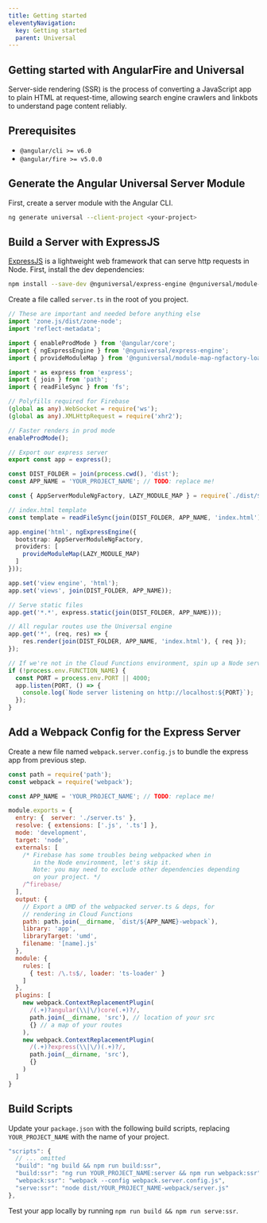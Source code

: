 ```yaml
---
title: Getting started
eleventyNavigation:
  key: Getting started
  parent: Universal
---
```


## Getting started with AngularFire and Universal

Server-side rendering (SSR) is the process of converting a JavaScript app to plain HTML at request-time, allowing search engine crawlers and linkbots to understand page content reliably. 

## Prerequisites

- `@angular/cli >= v6.0`
- `@angular/fire >= v5.0.0`

## Generate the Angular Universal Server Module

First, create a server module with the Angular CLI.

```bash
ng generate universal --client-project <your-project>
```

## Build a Server with ExpressJS

[ExpressJS](https://expressjs.com/) is a lightweight web framework that can serve http requests in Node. First, install the dev dependencies:

```bash
npm install --save-dev @nguniversal/express-engine @nguniversal/module-map-ngfactory-loader express webpack-cli ts-loader ws xhr2
```

Create a file called `server.ts` in the root of you project.

```ts
// These are important and needed before anything else
import 'zone.js/dist/zone-node';
import 'reflect-metadata';

import { enableProdMode } from '@angular/core';
import { ngExpressEngine } from '@nguniversal/express-engine';
import { provideModuleMap } from '@nguniversal/module-map-ngfactory-loader';

import * as express from 'express';
import { join } from 'path';
import { readFileSync } from 'fs';

// Polyfills required for Firebase
(global as any).WebSocket = require('ws');
(global as any).XMLHttpRequest = require('xhr2');

// Faster renders in prod mode
enableProdMode();

// Export our express server
export const app = express();

const DIST_FOLDER = join(process.cwd(), 'dist');
const APP_NAME = 'YOUR_PROJECT_NAME'; // TODO: replace me!

const { AppServerModuleNgFactory, LAZY_MODULE_MAP } = require(`./dist/${APP_NAME}-server/main`);

// index.html template
const template = readFileSync(join(DIST_FOLDER, APP_NAME, 'index.html')).toString();

app.engine('html', ngExpressEngine({
  bootstrap: AppServerModuleNgFactory,
  providers: [
    provideModuleMap(LAZY_MODULE_MAP)
  ]
}));

app.set('view engine', 'html');
app.set('views', join(DIST_FOLDER, APP_NAME));

// Serve static files 
app.get('*.*', express.static(join(DIST_FOLDER, APP_NAME)));

// All regular routes use the Universal engine
app.get('*', (req, res) => {
    res.render(join(DIST_FOLDER, APP_NAME, 'index.html'), { req });
});

// If we're not in the Cloud Functions environment, spin up a Node server
if (!process.env.FUNCTION_NAME) {
  const PORT = process.env.PORT || 4000;
  app.listen(PORT, () => {
    console.log(`Node server listening on http://localhost:${PORT}`);
  });
}
```

## Add a Webpack Config for the Express Server

Create a new file named `webpack.server.config.js` to bundle the express app from previous step.


```js
const path = require('path');
const webpack = require('webpack');

const APP_NAME = 'YOUR_PROJECT_NAME'; // TODO: replace me!

module.exports = {
  entry: {  server: './server.ts' },
  resolve: { extensions: ['.js', '.ts'] },
  mode: 'development',
  target: 'node',
  externals: [
    /* Firebase has some troubles being webpacked when in
       in the Node environment, let's skip it.
       Note: you may need to exclude other dependencies depending
       on your project. */
    /^firebase/
  ],
  output: {
    // Export a UMD of the webpacked server.ts & deps, for
    // rendering in Cloud Functions
    path: path.join(__dirname, `dist/${APP_NAME}-webpack`),
    library: 'app',
    libraryTarget: 'umd',
    filename: '[name].js'
  },
  module: {
    rules: [
      { test: /\.ts$/, loader: 'ts-loader' }
    ]
  },
  plugins: [
    new webpack.ContextReplacementPlugin(
      /(.+)?angular(\\|\/)core(.+)?/,
      path.join(__dirname, 'src'), // location of your src
      {} // a map of your routes
    ),
    new webpack.ContextReplacementPlugin(
      /(.+)?express(\\|\/)(.+)?/,
      path.join(__dirname, 'src'),
      {}
    )
  ]
}
```

## Build Scripts

Update your `package.json` with the following build scripts, replacing `YOUR_PROJECT_NAME` with the name of your project.

```js
"scripts": {
  // ... omitted
  "build": "ng build && npm run build:ssr",
  "build:ssr": "ng run YOUR_PROJECT_NAME:server && npm run webpack:ssr",
  "webpack:ssr": "webpack --config webpack.server.config.js",
  "serve:ssr": "node dist/YOUR_PROJECT_NAME-webpack/server.js"
},
```

Test your app locally by running `npm run build && npm run serve:ssr`. 
